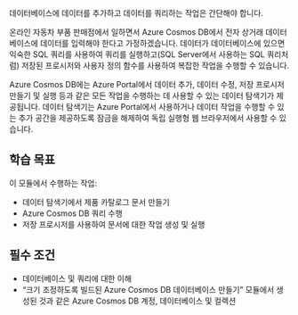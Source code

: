 데이터베이스에 데이터를 추가하고 데이터를 쿼리하는 작업은 간단해야 합니다. 

온라인 자동차 부품 판매점에서 일하면서 Azure Cosmos DB에서 전자 상거래 데이터베이스에 데이터를 입력해야 한다고 가정하겠습니다. 데이터가 데이터베이스에 있으면 익숙한 SQL 쿼리를 사용하여 쿼리를 실행하고(SQL Server에서 사용하는 SQL 쿼리처럼) 저장된 프로시저와 사용자 정의 함수를 사용하여 복잡한 작업을 수행할 수 있습니다.

Azure Cosmos DB에는 Azure Portal에서 데이터 추가, 데이터 수정, 저장 프로시저 만들기 및 실행 등과 같은 모든 작업을 수행하는 데 사용할 수 있는 데이터 탐색기가 제공됩니다. 데이터 탐색기는 Azure Portal에서 사용하거나 데이터 작업을 수행할 수 있는 추가 공간을 제공하도록 잠금을 해제하여 독립 실행형 웹 브라우저에서 사용할 수 있습니다.

## <a name="learning-objectives"></a>학습 목표

이 모듈에서 수행하는 작업:
- 데이터 탐색기에서 제품 카탈로그 문서 만들기
- Azure Cosmos DB 쿼리 수행
- 저장 프로시저를 사용하여 문서에 대한 작업 생성 및 실행

## <a name="prerequisites"></a>필수 조건

- 데이터베이스 및 쿼리에 대한 이해
- “크기 조정하도록 빌드된 Azure Cosmos DB 데이터베이스 만들기” 모듈에서 생성된 것과 같은 Azure Cosmos DB 계정, 데이터베이스 및 컬렉션
